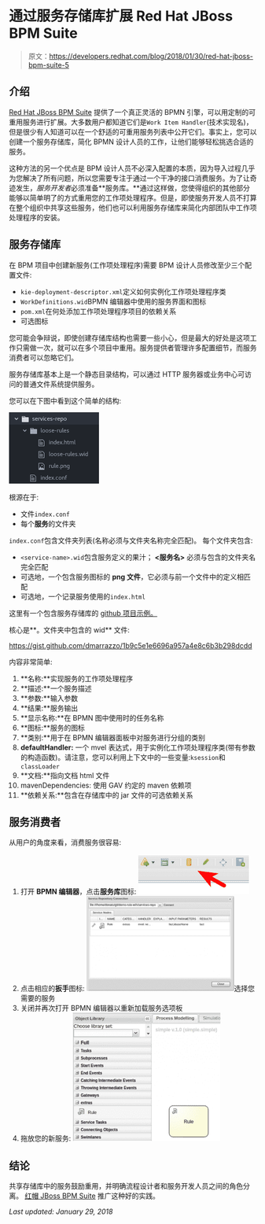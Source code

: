 # 通过服务存储库扩展 Red Hat JBoss BPM Suite

> 原文：<https://developers.redhat.com/blog/2018/01/30/red-hat-jboss-bpm-suite-5>

## 介绍

[Red Hat JBoss BPM Suite](https://www.redhat.com/en/technologies/jboss-middleware/bpm) 提供了一个真正灵活的 BPMN 引擎，可以用定制的可重用服务进行扩展。大多数用户都知道它们是`Work Item Handler`(技术实现名)，但是很少有人知道可以在一个舒适的可重用服务列表中公开它们。事实上，您可以创建一个服务存储库，简化 BPMN 设计人员的工作，让他们能够轻松挑选合适的服务。

这种方法的另一个优点是 BPM 设计人员不必深入配置的本质，因为导入过程几乎为您解决了所有问题，所以您需要专注于通过一个干净的接口消费服务。为了让奇迹发生，*服务开发者*必须准备**服务库。**通过这样做，您使得组织的其他部分能够以简单明了的方式重用您的工作项处理程序。但是，即使服务开发人员不打算在整个组织中共享这些服务，他们也可以利用服务存储库来简化内部团队中工作项处理程序的安装。

## 服务存储库

在 BPM 项目中创建新服务(工作项处理程序)需要 BPM 设计人员修改至少三个配置文件:

*   `kie-deployment-descriptor.xml`定义如何实例化工作项处理程序类
*   `WorkDefinitions.wid`BPMN 编辑器中使用的服务界面和图标
*   `pom.xml`在何处添加工作项处理程序项目的依赖关系
*   可选图标

您可能会争辩说，即使创建存储库结构也需要一些小心，但是最大的好处是这项工作只需做一次，就可以在多个项目中重用。服务提供者管理许多配置细节，而服务消费者可以忽略它们。

服务存储库基本上是一个静态目录结构，可以通过 HTTP 服务器或业务中心可访问的普通文件系统提供服务。

您可以在下图中看到这个简单的结构:

![service repository structure](img/e9ffe7e82faf06a0458336d3f245b17a.png)

根源在于:

*   文件`index.conf`
*   每个**服务**的文件夹

`index.conf`包含文件夹列表(名称必须与文件夹名称完全匹配)。
每个文件夹包含:

*   `<service-name>.wid`包含服务定义的果汁； **<服务名>** 必须与包含的文件夹名完全匹配
*   可选地，一个包含服务图标的 **png 文件**，它必须与前一个文件中的定义相匹配
*   可选地，一个记录服务使用的`index.html`

这里有一个包含服务存储库的 [github 项目示例。](https://github.com/dmarrazzo/demo-rule-wih)

核心是**。文件夹中包含的 wid** 文件:

https://gist.github.com/dmarrazzo/1b9c5e1e6696a957a4e8c6b3b298dcdd

内容非常简单:

1.  **名称:**实现服务的工作项处理程序
2.  **描述:**一个服务描述
3.  **参数:**输入参数
4.  **结果:**服务输出
5.  **显示名称:**在 BPMN 图中使用时的任务名称
6.  **图标:**服务的图标
7.  **类别:**用于在 BPMN 编辑器面板中对服务进行分组的类别
8.  **defaultHandler:** 一个 mvel 表达式，用于实例化工作项处理程序类(带有参数的构造函数)。请注意，您可以利用上下文中的一些变量:`ksession`和`classLoader`
9.  **文档:**指向文档 html 文件
10.  mavenDependencies: 使用 GAV 约定的 maven 依赖项
11.  **依赖关系:**包含在存储库中的 jar 文件的可选依赖关系

## 服务消费者

从用户的角度来看，消费服务很容易:

1.  打开 **BPMN 编辑器**，点击**服务库**图标:
    ![service repository icon](img/f150d95598382ef799848c833960e351.png)
2.  点击相应的**扳手**图标:
    ![service list](img/1207404e1db76ce6925706e24b59fd80.png)选择您需要的服务
3.  关闭并再次打开 BPMN 编辑器以重新加载服务选项板
4.  拖放您的新服务:
    ![bpmn editor](img/d7e4361d3ce06a7522a1cb31762c6819.png)

## 结论

共享存储库中的服务鼓励重用，并明确流程设计者和服务开发人员之间的角色分离。
[红帽 JBoss BPM Suite](https://www.redhat.com/en/technologies/jboss-middleware/bpm) 推广这种好的实践。

*Last updated: January 29, 2018*